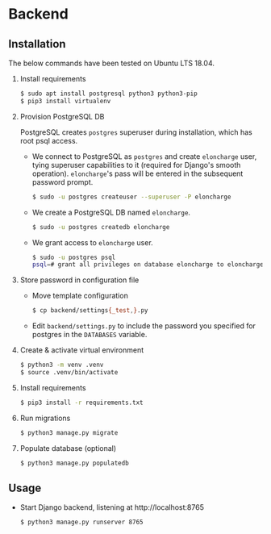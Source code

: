 # Backend

## Installation

The below commands have been tested on Ubuntu LTS 18.04.

1. Install requirements

    ```bash
    $ sudo apt install postgresql python3 python3-pip
    $ pip3 install virtualenv
    ```

2. Provision PostgreSQL DB

    PostgreSQL creates `postgres` superuser during installation, which has root
    psql access.

    - We connect to PostgreSQL as `postgres` and create `eloncharge` user, tying
    superuser capabilities to it (required for Django's smooth operation).
    `eloncharge`'s pass will be entered in the subsequent password prompt.

        ```bash
        $ sudo -u postgres createuser --superuser -P eloncharge
        ```

    - We create a PostgreSQL DB named `eloncharge`.

        ```bash
        $ sudo -u postgres createdb eloncharge
        ```

    - We grant access to `eloncharge` user.

        ```bash
        $ sudo -u postgres psql
        psql=# grant all privileges on database eloncharge to eloncharge;
        ```

3. Store password in configuration file
    - Move template configuration

        ```bash
        $ cp backend/settings{_test,}.py
        ```

    - Edit `backend/settings.py` to include the password you specified
      for postgres in the `DATABASES` variable.
    
4. Create & activate virtual environment

    ```bash
    $ python3 -m venv .venv
    $ source .venv/bin/activate
    ```

5. Install requirements

    ```bash
    $ pip3 install -r requirements.txt
    ```

6. Run migrations

    ```bash
    $ python3 manage.py migrate
    ```

7. Populate database (optional)

    ```bash
    $ python3 manage.py populatedb
    ```

## Usage

- Start Django backend, listening at http://localhost:8765

    ```bash
    $ python3 manage.py runserver 8765
    ```
